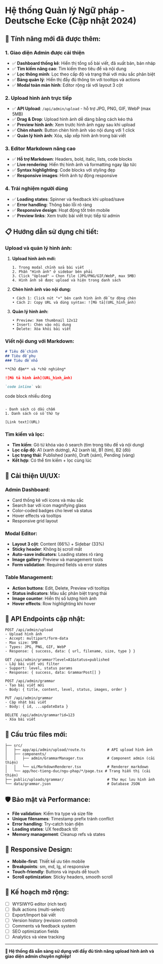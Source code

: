 # Hệ thống Quản lý Ngữ pháp - Deutsche Ecke (Cập nhật 2024)

## 🚀 Tính năng mới đã được thêm:

### 1. **Giao diện Admin được cải thiện**
- ✅ **Dashboard thống kê**: Hiển thị tổng số bài viết, đã xuất bản, bản nháp
- ✅ **Tìm kiếm nâng cao**: Tìm kiếm theo tiêu đề và nội dung
- ✅ **Lọc thông minh**: Lọc theo cấp độ và trạng thái với màu sắc phân biệt
- ✅ **Bảng quản lý**: Hiển thị đầy đủ thông tin với tooltips và actions
- ✅ **Modal toàn màn hình**: Editor rộng rãi với layout 3 cột

### 2. **Upload hình ảnh trực tiếp**
- ✅ **API Upload**: `/api/admin/upload` - hỗ trợ JPG, PNG, GIF, WebP (max 5MB)
- ✅ **Drag & Drop**: Upload hình ảnh dễ dàng bằng cách kéo thả
- ✅ **Preview hình ảnh**: Xem trước hình ảnh ngay sau khi upload
- ✅ **Chèn nhanh**: Button chèn hình ảnh vào nội dung với 1 click
- ✅ **Quản lý hình ảnh**: Xóa, sắp xếp hình ảnh trong bài viết

### 3. **Editor Markdown nâng cao**
- ✅ **Hỗ trợ Markdown**: Headers, bold, italic, lists, code blocks
- ✅ **Live rendering**: Hiển thị hình ảnh và formatting ngay lập tức
- ✅ **Syntax highlighting**: Code blocks với styling đẹp
- ✅ **Responsive images**: Hình ảnh tự động responsive

### 4. **Trải nghiệm người dùng**
- ✅ **Loading states**: Spinner và feedback khi upload/save
- ✅ **Error handling**: Thông báo lỗi rõ ràng
- ✅ **Responsive design**: Hoạt động tốt trên mobile
- ✅ **Preview links**: Xem trước bài viết trực tiếp từ admin

## 📋 Hướng dẫn sử dụng chi tiết:

### **Upload và quản lý hình ảnh:**

1. **Upload hình ảnh mới:**
   ```
   1. Trong modal chỉnh sửa bài viết
   2. Phần "Hình ảnh" ở sidebar bên phải
   3. Click "Upload" → Chọn file (JPG/PNG/GIF/WebP, max 5MB)
   4. Hình ảnh sẽ được upload và hiện trong danh sách
   ```

2. **Chèn hình ảnh vào nội dung:**
   ```
   • Cách 1: Click nút "+" bên cạnh hình ảnh để tự động chèn
   • Cách 2: Copy URL và dùng syntax: ![Mô tả](URL_hình_ảnh)
   ```

3. **Quản lý hình ảnh:**
   ```
   • Preview: Xem thumbnail 12x12
   • Insert: Chèn vào nội dung
   • Delete: Xóa khỏi bài viết
   ```

### **Viết nội dung với Markdown:**

```markdown
# Tiêu đề chính
## Tiêu đề phụ
### Tiêu đề nhỏ

**Chữ đậm** và *chữ nghiêng*

![Mô tả hình ảnh](URL_hình_ảnh)

`code inline` và:

```
code block
nhiều dòng
```

- Danh sách có dấu chấm
1. Danh sách có số thứ tự

[Link text](URL)
```

### **Tìm kiếm và lọc:**

- **Tìm kiếm**: Gõ từ khóa vào ô search (tìm trong tiêu đề và nội dung)
- **Lọc cấp độ**: A1 (xanh dương), A2 (xanh lá), B1 (tím), B2 (đỏ)
- **Lọc trạng thái**: Published (xanh), Draft (xám), Pending (vàng)
- **Kết hợp**: Có thể tìm kiếm + lọc cùng lúc

## 🎨 **Cải thiện UI/UX:**

### **Admin Dashboard:**
- Card thống kê với icons và màu sắc
- Search bar với icon magnifying glass
- Color-coded badges cho level và status
- Hover effects và tooltips
- Responsive grid layout

### **Modal Editor:**
- **Layout 3 cột**: Content (66%) + Sidebar (33%)
- **Sticky header**: Không bị scroll mất
- **Auto-save indicators**: Loading states rõ ràng
- **Image gallery**: Preview và management tools
- **Form validation**: Required fields và error states

### **Table Management:**
- **Action buttons**: Edit, Delete, Preview với tooltips
- **Status indicators**: Màu sắc phân biệt trạng thái
- **Image counter**: Hiển thị số lượng hình ảnh
- **Hover effects**: Row highlighting khi hover

## 🔧 **API Endpoints cập nhật:**

```
POST /api/admin/upload
- Upload hình ảnh
- Accept: multipart/form-data
- Max size: 5MB
- Types: JPG, PNG, GIF, WebP
- Response: { success, data: { url, filename, size, type } }

GET /api/admin/grammar?level=A1&status=published
- Lấy bài viết với filter
- Support: level, status params
- Response: { success, data: GrammarPost[] }

POST /api/admin/grammar
- Tạo bài viết mới
- Body: { title, content, level, status, images, order }

PUT /api/admin/grammar
- Cập nhật bài viết
- Body: { id, ...updateData }

DELETE /api/admin/grammar?id=123
- Xóa bài viết
```

## 📁 **Cấu trúc files mới:**

```
├── src/
│   ├── app/api/admin/upload/route.ts          # API upload hình ảnh
│   ├── components/
│   │   ├── admin/GrammarManager.tsx           # Component admin (cải thiện)
│   │   └── ui/MarkdownRenderer.tsx            # Renderer markdown
│   └── app/hoc-tieng-duc/ngu-phap/*/page.tsx # Trang hiển thị (cải thiện)
├── public/uploads/grammar/                    # Thư mục lưu hình ảnh
└── data/grammar.json                          # Database JSON
```

## 🛡️ **Bảo mật và Performance:**

- **File validation**: Kiểm tra type và size file
- **Unique filenames**: Timestamp prefix tránh conflict
- **Error handling**: Try-catch toàn diện
- **Loading states**: UX feedback tốt
- **Memory management**: Cleanup refs và states

## 📱 **Responsive Design:**

- **Mobile-first**: Thiết kế ưu tiên mobile
- **Breakpoints**: sm, md, lg, xl responsive
- **Touch-friendly**: Buttons và inputs dễ touch
- **Scroll optimization**: Sticky headers, smooth scroll

## 🎯 **Kế hoạch mở rộng:**

- [ ] WYSIWYG editor (rich text)
- [ ] Bulk actions (multi-select)
- [ ] Export/Import bài viết
- [ ] Version history (revision control)
- [ ] Comments và feedback system
- [ ] SEO optimization fields
- [ ] Analytics và view tracking

---

**🎉 Hệ thống đã sẵn sàng sử dụng với đầy đủ tính năng upload hình ảnh và giao diện admin chuyên nghiệp!** 